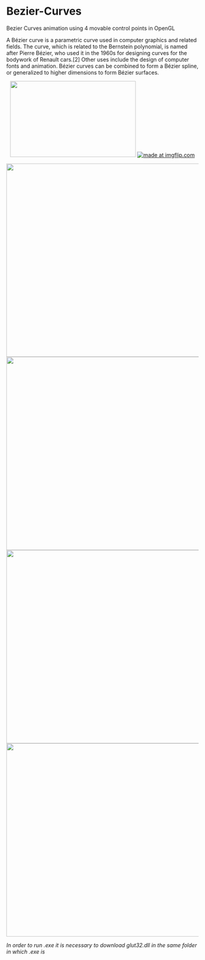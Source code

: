 # Bezier-Curves
Bezier Curves animation using 4 movable control points in OpenGL 

A Bézier curve is a parametric curve used in computer graphics and related fields. The curve, which is related to the Bernstein polynomial, is named after Pierre Bézier, who used it in the 1960s for designing curves for the bodywork of Renault cars.[2] Other uses include the design of computer fonts and animation. Bézier curves can be combined to form a Bézier spline, or generalized to higher dimensions to form Bézier surfaces. 

<p align="center">
   <img width="329" height="199" src="https://github.com/lafifii/Bezier-Curves/blob/master/BezierFormula.png">
   <a href="https://imgflip.com/gif/33pvma"><img src="https://i.imgflip.com/33pvma.gif" title="made at imgflip.com"/></a>
</p>
<p align="center">
   <img width="636" height="506" src="https://github.com/lafifii/Bezier-Curves/blob/master/Bezier4.PNG">
   <img width="636" height="506" src="https://github.com/lafifii/Bezier-Curves/blob/master/Bezier1.PNG">
   <img width="636" height="506" src="https://github.com/lafifii/Bezier-Curves/blob/master/Bezier2.PNG">
   <img width="636" height="506" src="https://github.com/lafifii/Bezier-Curves/blob/master/Bezier3.PNG">
</p>


*In order to run .exe it is necessary to download glut32.dll in the same folder in which .exe is*

